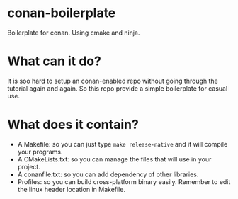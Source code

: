# conan-boilerplate
Boilerplate for conan. Using cmake and ninja.

# What can it do?

It is soo hard to setup an conan-enabled repo without going through the tutorial again and again. 
So this repo provide a simple boilerplate for casual use.

# What does it contain?
- A Makefile: so you can just type `make release-native` and it will compile your programs.
- A CMakeLists.txt: so you can manage the files that will use in your project.
- A conanfile.txt: so you can add dependency of other libraries.
- Profiles: so you can build cross-platform binary easily. Remember to edit the linux header location in Makefile.
